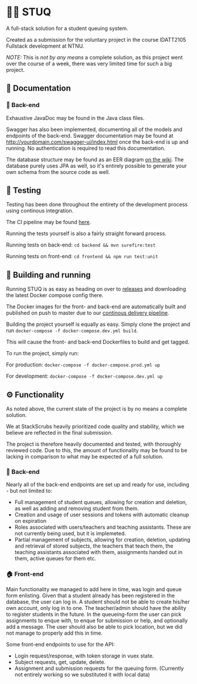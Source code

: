 # 🙋‍♂️ STUQ
A full-stack solution for a student queuing system.

Created as a submission for the voluntary project in the course IDATT2105 Fullstack development at NTNU.

*NOTE:* This is *not by any means* a complete solution, as this project went over the course of a week, there was very limited time for such a big project.

## 📝 Documentation

### 💾 Back-end
Exhaustive JavaDoc may be found in the Java class files.

Swagger has also been implemented, documenting all of the models and endpoints of the back-end.
Swagger documentation may be found at http://yourdomain.com/swagger-ui/index.html once the back-end is up and running.
No authentication is required to read this documentation.

The database structure may be found as an EER diagram [on the wiki](https://github.com/StackScrubs/stuq/wiki/Database-EER).
The database purely uses JPA as well, so it's entirely possible to generate your own schema from the source code as well.

## 🔎 Testing
Testing has been done throughout the entirety of the development process using continous integration.

The CI pipeline may be found [here](https://github.com/StackScrubs/stuq/actions/workflows/ci.yml).

Running the tests yourself is also a fairly straight forward process.

Running tests on back-end: `cd backend && mvn surefire:test`

Running tests on front-end: `cd frontend && npm run test:unit`

## 🔨 Building and running
Running STUQ is as easy as heading on over to [releases](https://github.com/StackScrubs/stuq/releases) and downloading the latest Docker compose config there.

The Docker images for the front- and back-end are automatically built and published on push to master due to our [continous delivery pipeline](https://github.com/StackScrubs/stuq/actions/workflows/cd.yml).

Building the project yourself is equally as easy. Simply clone the project and run `docker-compose -f docker-compose.dev.yml build`.

This will cause the front- and back-end Dockerfiles to build and get tagged.

To run the project, simply run:

For production: `docker-compose -f docker-compose.prod.yml up`

For development: `docker-compose -f docker-compose.dev.yml up`

## ⚙️ Functionality
As noted above, the current state of the project is by no means a complete solution.

We at StackScrubs heavily prioritized code quality and stability, which we believe are reflected in the final submission.

The project is therefore heavily documented and tested, with thoroughly reviewed code. Due to this, the amount of functionality may be found to be lacking in comparison to what may be expected of a full solution.

### 💾 Back-end
Nearly all of the back-end endpoints are set up and ready for use, including - but not limited to:
- Full management of student queues, allowing for creation and deletion, as well as adding and removing student from them.
- Creation and usage of user sessions and tokens with automatic cleanup on expiration
- Roles associated with users/teachers and teaching assistants. These are not currently being used, but it is implemeted.
- Partial management of subjects, allowing for creation, deletion, updating and retrieval of stored subjects, the teachers that teach them, the teaching assistants associated with them, assignments handed out in them, active queues for them etc.

### 🏠 Front-end
Main functionality we managed to add here in time, was login and queue form enlisting. Given that a student already has been registered in the database, the user can log in. A student should not be able to create his/her own account, only log in to one. The teacher/admin should have the ability to register students in the future.
In the queueing-form the user can pick assignments to enque with, to enque for submission or help, and optionally add a message. The user should also be able to pick location, but we did not manage to properly add this in time.

Some front-end endpoints to use for the API: 
- Login request/response, with token storage in vuex state.
- Subject requests, get, update, delete.
- Assignment and submission requests for the queuing form. (Currently not entirely working so we substituted it with local data)
